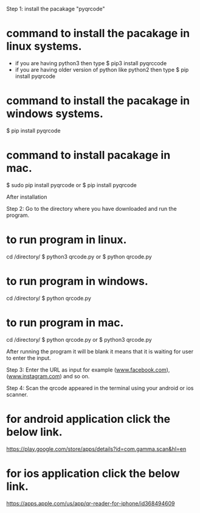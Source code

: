 Step 1: install the pacakage "pyqrcode"

# command to install the pacakage in linux systems.
 - if you are having python3 then type  $ pip3 install pyqrccode
 - if you are having older version of python like python2 then type $ pip install pyqrcode
 
# command to install the pacakage in windows systems.
 $ pip install pyqrcode
 
# command to install pacakage in mac.
 $ sudo pip install pyqrcode
        or
 $ pip install pyqrcode

After installation

Step 2: Go to the directory where you have downloaded and run the program.

# to run program in linux.
 cd /directory/
 $ python3 qrcode.py
         or
 $ python qrcode.py
 
# to run program in windows.
 cd /directory/
 $ python qrcode.py
 
# to run program in mac.
 cd /directory/
 $ python qrcode.py
        or
 $ python3 qrcode.py    

After running the program it will be blank it means that it is waiting for user to enter the input.

Step 3: Enter the URL as input for example (www.facebook.com), (www.instagram.com) and so on.

Step 4: Scan the qrcode appeared in the terminal using your android or ios scanner.

# for android application click the below link.
https://play.google.com/store/apps/details?id=com.gamma.scan&hl=en

# for ios application click the below link.
https://apps.apple.com/us/app/qr-reader-for-iphone/id368494609
